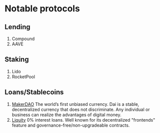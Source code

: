 # Notable protocols

## Lending
1. Compound
2. AAVE

## Staking
1. Lido
2. RocketPool

## Loans/Stablecoins
1. [MakerDAO](https://makerdao.com/en/) The world’s first unbiased currency. Dai is a stable, decentralized currency that does not discriminate. Any individual or business can realize the advantages of digital money.
2. [Liquity](https://www.liquity.org/) 0% interest loans. Well known for its decentralized "frontends" feature and governance-free/non-upgradeable contracts. 

